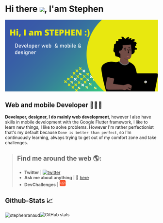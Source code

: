 # Hi there <img src="https://raw.githubusercontent.com/MartinHeinz/MartinHeinz/master/wave.gif" width="30px">,  I'am Stephen

![Développeur Web et mobile](https://github.com/stephenranaud/stephenranaud/blob/main/banner-github.png?raw=true)

## Web and mobile Developer 👨🏽‍💻

**Developer, designer, I do mainly web development**, however I also have skills in mobile development with the Google Flutter framework, I like to learn new things, I like to solve problems. However I'm rather perfectionist that's my default because ``Done is better than perfect``, so I'm continuously learning, always trying to get out of my comfort zone and take challenges.

> ## Find me around the web 🌎:
> 
> - **Twitter** | [<img src='https://cdn.jsdelivr.net/npm/simple-icons@3.0.1/icons/twitter.svg' alt='twitter' height='20'>](https://twitter.com/RanaudStephen)  
> - **Ask me about anything** | 💬 [here](https://github.com/stephenranaud/stephenranaud/issues)
> - **DevChallenges** | [<img alt='devchallenges' height='20' src='https://raw.githubusercontent.com/stephenranaud/stephenranaud/eb72b1864e984e1980bd87bf7cfdfce86c01459c/devchallenges.png'>](https://raw.githubusercontent.com/stephenranaud/stephenranaud/eb72b1864e984e1980bd87bf7cfdfce86c01459c/devchallenges.png)
## Github-Stats 📈

![GitHub stats](https://github-readme-stats.vercel.app/api?username=stephenranaud&show_icons=true)
<span style="float:left"><img align="center" src="https://github-readme-stats.vercel.app/api/top-langs?username=stephenranaud&show_icons=true&locale=en&layout=compact" alt="stephenranaud" /></span>
